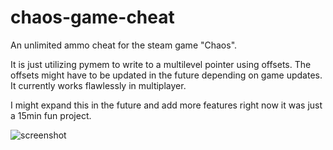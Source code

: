 # chaos-game-cheat
An unlimited ammo cheat for the steam game "Chaos".

It is just utilizing pymem to write to a multilevel pointer using offsets. The offsets might have to be updated in the future depending on game updates.
It currently works flawlessly in multiplayer.

I might expand this in the future and add more features right now it was just a 15min fun project.

![screenshot](https://user-images.githubusercontent.com/69200701/194159093-2db0c6a5-5922-4e06-8f8b-6a629b78fe7e.png)
